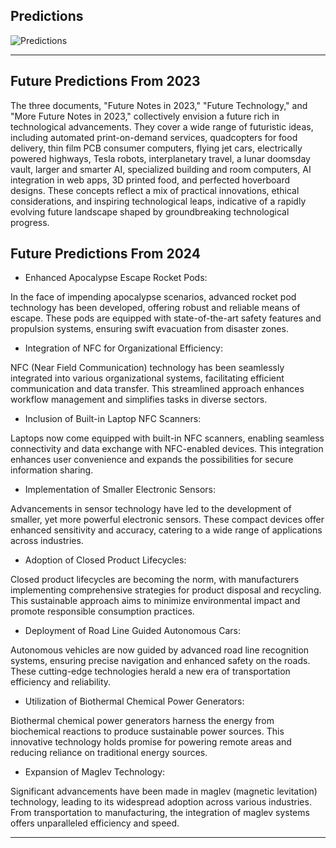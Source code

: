 ## Predictions

![Predictions](https://github.com/sourceduty/Predictions/assets/123030236/7b192116-ff84-4ca1-829c-147634023cd2)

***

## Future Predictions From 2023

The three documents, "Future Notes in 2023," "Future Technology," and "More Future Notes in 2023," collectively envision a future rich in technological advancements. They cover a wide range of futuristic ideas, including automated print-on-demand services, quadcopters for food delivery, thin film PCB consumer computers, flying jet cars, electrically powered highways, Tesla robots, interplanetary travel, a lunar doomsday vault, larger and smarter AI, specialized building and room computers, AI integration in web apps, 3D printed food, and perfected hoverboard designs. These concepts reflect a mix of practical innovations, ethical considerations, and inspiring technological leaps, indicative of a rapidly evolving future landscape shaped by groundbreaking technological progress.

## Future Predictions From 2024

- Enhanced Apocalypse Escape Rocket Pods:

In the face of impending apocalypse scenarios, advanced rocket pod technology has been developed, offering robust and reliable means of escape. These pods are equipped with state-of-the-art safety features and propulsion systems, ensuring swift evacuation from disaster zones.

- Integration of NFC for Organizational Efficiency:

NFC (Near Field Communication) technology has been seamlessly integrated into various organizational systems, facilitating efficient communication and data transfer. This streamlined approach enhances workflow management and simplifies tasks in diverse sectors.

- Inclusion of Built-in Laptop NFC Scanners:

Laptops now come equipped with built-in NFC scanners, enabling seamless connectivity and data exchange with NFC-enabled devices. This integration enhances user convenience and expands the possibilities for secure information sharing.

- Implementation of Smaller Electronic Sensors:

Advancements in sensor technology have led to the development of smaller, yet more powerful electronic sensors. These compact devices offer enhanced sensitivity and accuracy, catering to a wide range of applications across industries.

- Adoption of Closed Product Lifecycles:

Closed product lifecycles are becoming the norm, with manufacturers implementing comprehensive strategies for product disposal and recycling. This sustainable approach aims to minimize environmental impact and promote responsible consumption practices.

- Deployment of Road Line Guided Autonomous Cars:

Autonomous vehicles are now guided by advanced road line recognition systems, ensuring precise navigation and enhanced safety on the roads. These cutting-edge technologies herald a new era of transportation efficiency and reliability.

- Utilization of Biothermal Chemical Power Generators:

Biothermal chemical power generators harness the energy from biochemical reactions to produce sustainable power sources. This innovative technology holds promise for powering remote areas and reducing reliance on traditional energy sources.

- Expansion of Maglev Technology:

Significant advancements have been made in maglev (magnetic levitation) technology, leading to its widespread adoption across various industries. From transportation to manufacturing, the integration of maglev systems offers unparalleled efficiency and speed.

***
